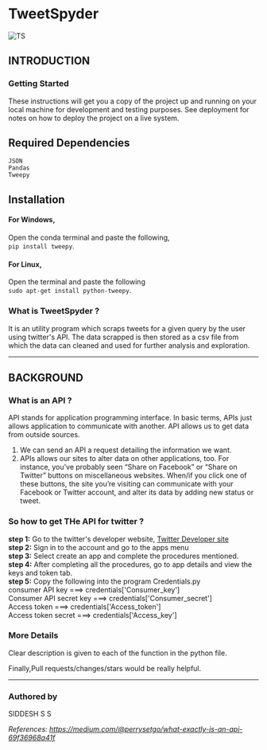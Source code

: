 # TweetSpyder

![TS](https://articles-images.sftcdn.net/wp-content/uploads/sites/3/2017/05/twitter-logo-small-fade-1920.png)

## INTRODUCTION
### Getting Started

These instructions will get you a copy of the project up and running on your local machine for development and testing purposes. See deployment for notes on how to deploy the project on a live system.

## Required Dependencies
```
JSON 
Pandas
Tweepy
```

## Installation 
#### For Windows,<br />
Open the conda terminal and paste the following,<br /> 
```pip install tweepy```.
<br />
#### For Linux,<br /> 
Open the terminal and paste the following <br />
```sudo apt-get install python-tweepy```.

### What is TweetSpyder ?
It is an utility program which scraps tweets for a given query by the user using twitter's API. The data scrapped is then stored as a csv file from which the data can cleaned and used for further analysis and exploration.

_________

## BACKGROUND

### What is an API ?
API stands for application programming interface. In basic terms, APIs just allows application to communicate with another.
API allows us to get data from outside sources.
1. We can send an API a request detailing the information we want.
2. APIs allows our sites to alter data on other applications, too. For instance, you’ve probably seen “Share on Facebook” or “Share on Twitter” buttons on miscellaneous websites. When/if you click one of these buttons, the site you’re visiting can communicate with your Facebook or Twitter account, and alter its data by adding new status or tweet.

### So how to get THe API for twitter ? <br />
<b>step 1:</b> Go to the twitter's developer website,
[Twitter Developer site](https://developer.twitter.com/content/developer-twitter/en.html)<br />
<b>step 2:</b> Sign in to the account and go to the apps menu<br />
<b>step 3:</b> Select create an app and complete the procedures mentioned.<br />
<b>step 4:</b> After completing all the procedures, go to app details and view the keys and token tab.<br />
<b>step 5:</b> Copy the following into the program Credentials.py<br />
<t>consumer API key        ===> credentials['Consumer_key']</t><br />
Consumer API secret key ===> credentials['Consumer_secret']<br />
Access token            ===> credentials['Access_token']<br />
Access token secret     ===> credentials['Access_key']<br />


        



### More Details
Clear description is given to each of the function in the python file.

Finally,Pull requests/changes/stars would be really helpful.
________________________________________________________________________________________________________________________

### Authored by
SIDDESH S S 






*References: https://medium.com/@perrysetgo/what-exactly-is-an-api-69f36968a41f*
